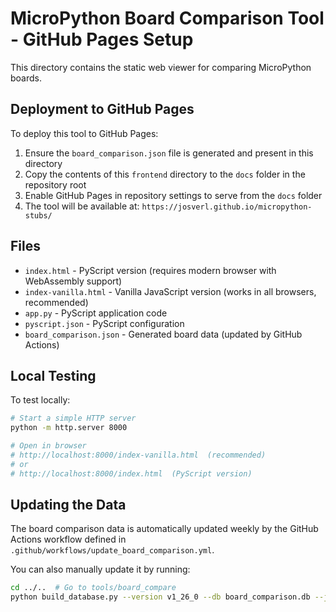 # MicroPython Board Comparison Tool - GitHub Pages Setup

This directory contains the static web viewer for comparing MicroPython boards.

## Deployment to GitHub Pages

To deploy this tool to GitHub Pages:

1. Ensure the `board_comparison.json` file is generated and present in this directory
2. Copy the contents of this `frontend` directory to the `docs` folder in the repository root
3. Enable GitHub Pages in repository settings to serve from the `docs` folder
4. The tool will be available at: `https://josverl.github.io/micropython-stubs/`

## Files

- `index.html` - PyScript version (requires modern browser with WebAssembly support)
- `index-vanilla.html` - Vanilla JavaScript version (works in all browsers, recommended)
- `app.py` - PyScript application code
- `pyscript.json` - PyScript configuration
- `board_comparison.json` - Generated board data (updated by GitHub Actions)

## Local Testing

To test locally:

```bash
# Start a simple HTTP server
python -m http.server 8000

# Open in browser
# http://localhost:8000/index-vanilla.html  (recommended)
# or
# http://localhost:8000/index.html  (PyScript version)
```

## Updating the Data

The board comparison data is automatically updated weekly by the GitHub Actions workflow defined in `.github/workflows/update_board_comparison.yml`.

You can also manually update it by running:

```bash
cd ../..  # Go to tools/board_compare
python build_database.py --version v1_26_0 --db board_comparison.db --json frontend/board_comparison.json
```
